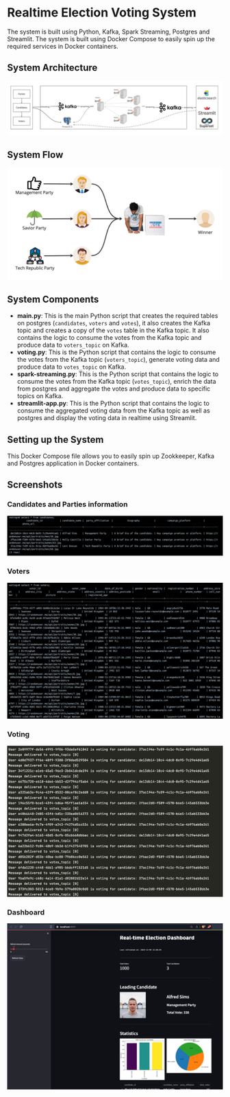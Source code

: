 Realtime Election Voting System
===============================

The system is built using Python, Kafka, Spark Streaming, Postgres and Streamlit. The system is built using Docker Compose to easily spin up the required services in Docker containers.

## System Architecture
![system_architecture.jpg](images%2Fsystem_architecture.jpg)

## System Flow
![system_flow.jpg](images%2Fsystem_flow.jpg)

## System Components
- **main.py**: This is the main Python script that creates the required tables on postgres (`candidates`, `voters` and `votes`), it also creates the Kafka topic and creates a copy of the `votes` table in the Kafka topic. It also contains the logic to consume the votes from the Kafka topic and produce data to `voters_topic` on Kafka.
- **voting.py**: This is the Python script that contains the logic to consume the votes from the Kafka topic (`voters_topic`), generate voting data and produce data to `votes_topic` on Kafka.
- **spark-streaming.py**: This is the Python script that contains the logic to consume the votes from the Kafka topic (`votes_topic`), enrich the data from postgres and aggregate the votes and produce data to specific topics on Kafka.
- **streamlit-app.py**: This is the Python script that contains the logic to consume the aggregated voting data from the Kafka topic as well as postgres and display the voting data in realtime using Streamlit.

## Setting up the System
This Docker Compose file allows you to easily spin up Zookkeeper, Kafka and Postgres application in Docker containers. 


## Screenshots
### Candidates and Parties information
![candidates_and_party.png](images/candidates_and_party.png)
### Voters
![voters.png](images%2Fvoters.png)

### Voting
![voting.png](images%2Fvoting.png)

### Dashboard
![dashboard_image.png](images%2Fdashboard_image.png)

